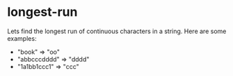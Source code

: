 # longest-run

Lets find the longest run of continuous characters in a string. Here are some examples:

- "book" => "oo"
- "abbcccdddd" => "dddd"
- "1a1bb1ccc1" => "ccc"

